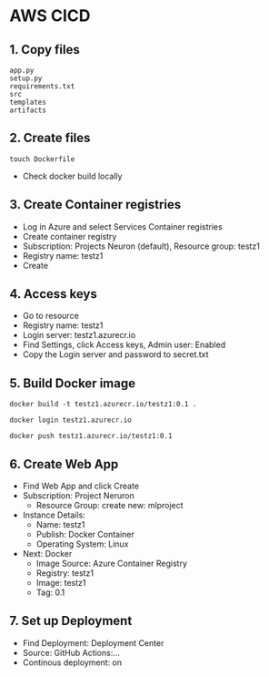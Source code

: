 # AWS CICD



## 1. Copy files

```
app.py
setup.py
requirements.txt
src
templates
artifacts
```



## 2. Create files

```shell
touch Dockerfile
```

- Check docker build locally



## 3. Create Container registries

- Log in Azure and select Services Container registries
- Create container registry
- Subscription: Projects Neuron (default), Resource group: testz1
- Registry name: testz1
- Create



## 4. Access keys

- Go to resource
- Registry name: testz1
- Login server: testz1.azurecr.io
- Find Settings, click Access keys, Admin user: Enabled
- Copy the Login server and password to secret.txt



## 5. Build Docker image

```shell
docker build -t testz1.azurecr.io/testz1:0.1 .

docker login testz1.azurecr.io

docker push testz1.azurecr.io/testz1:0.1
```



## 6. Create Web App

- Find Web  App and click Create
- Subscription: Project Neruron
  - Resource Group: create new: mlproject
- Instance Details:
  - Name: testz1
  - Publish: Docker Container
  - Operating System: Linux
- Next: Docker 
  - Image Source: Azure Container Registry
  - Registry: testz1
  - Image: testz1
  - Tag: 0.1



## 7. Set up Deployment

- Find Deployment: Deployment Center
- Source: GitHub Actions:...
- Continous deployment: on